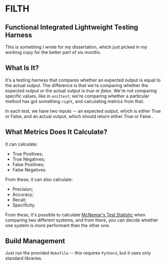 # FILTH
## Functional Integrated Lightweight Testing Harness

This is something I wrote for my dissertation, which just picked in my working copy for the better part of six months.

## What Is It?
It's a testing harness that compares whether an expected output is equal to the actual output. The difference is that we're comparing whether the expected output or the actual output is _true_ or _false_. We're not comparing specific values, like in `unittest`; we're comparing whether a particular method has got something `right`, and calculating metrics from that.

In each test, we have two inputs -- an expected output, which is either True or False, and an actual output, which should return either True or False.. 

## What Metrics Does It Calculate?

It can calculate:
  * True Positives;
  * True Negatives;
  * False Positives;
  * False Negatives.
  
From these, it can also calculate:
  * Precision;
  * Accuracy;
  * Recall;
  * Specificity.
  
From _these_, it's possible to calculate [McNemar's Test Statistic](https://en.wikipedia.org/wiki/McNemar%27s_test) when comparing two different systems, and from there, you can decide whether one system is more performant than the other one.
        
## Build Management

Just run the provided `Makefile` -- this requires `Python3`, but it uses only standard libraries.

